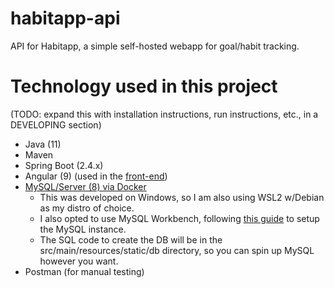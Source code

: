 # habitapp-api
API for Habitapp, a simple self-hosted webapp for goal/habit tracking.

# Technology used in this project
(TODO: expand this with installation instructions, run instructions, etc., in a DEVELOPING section)

- Java (11)
- Maven
- Spring Boot (2.4.x)
- Angular (9) (used in the [front-end](https://github.com/DLvalentine/habitapp-webapp))
- [MySQL/Server (8) via Docker](https://hub.docker.com/r/mysql/mysql-server/)
    - This was developed on Windows, so I am also using WSL2 w/Debian as my distro of choice.
    - I also opted to use MySQL Workbench, following [this guide](https://stackoverflow.com/questions/33827342/how-to-connect-mysql-workbench-to-running-mysql-inside-docker) to setup the MySQL instance.
    - The SQL code to create the DB will be in the src/main/resources/static/db directory, so you can spin up MySQL however you want.
- Postman (for manual testing)

